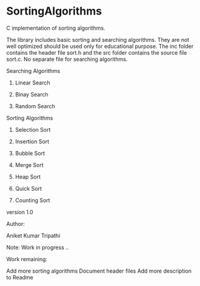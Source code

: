 # SortingAlgorithms
C implementation of sorting algorithms.

The library includes basic sorting and searching algorithms. They are not well optimized should be used only for educational purpose. The inc folder contains the header file sort.h and the src folder contains the source file sort.c. No separate file for searching algorithms.

Searching Algorithms

1)	Linear Search

2)	Binay Search

3)	Random Search



Sorting Algorithms

1)	Selection Sort

2)	Insertion Sort

3)	Bubble Sort

4)	Merge Sort

5)	Heap Sort

6)	Quick Sort

7)	Counting Sort



version 1.0



Author:

Aniket Kumar Tripathi


Note:
Work in progress .. 

Work remaining:

Add more sorting algorithms
Document header files
Add more description to Readme
